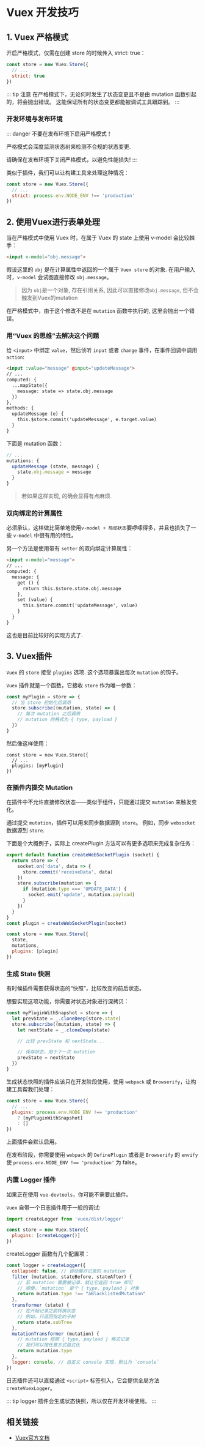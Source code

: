 # Vuex 开发技巧

## 1. Vuex 严格模式
开启严格模式，仅需在创建 store 的时候传入 strict: true：
``` js
const store = new Vuex.Store({
  // ...
  strict: true
})
```
::: tip 注意
在严格模式下，无论何时发生了状态变更且不是由 mutation 函数引起的，将会抛出错误。
这能保证所有的状态变更都能被调试工具跟踪到。
:::

### 开发环境与发布环境
::: danger
不要在发布环境下启用严格模式！

严格模式会深度监测状态树来检测不合规的状态变更. 

请确保在发布环境下关闭严格模式，以避免性能损失!
:::

类似于插件，我们可以让构建工具来处理这种情况：
``` js
const store = new Vuex.Store({
  // ...
  strict: process.env.NODE_ENV !== 'production'
})
```

## 2. 使用Vuex进行表单处理

当在严格模式中使用 Vuex 时，在属于 Vuex 的 state 上使用 v-model 会比较棘手：
``` html
<input v-model="obj.message">
```
假设这里的 `obj` 是在计算属性中返回的一个属于 `Vuex store` 的对象. 
在用户输入时，`v-model` 会试图直接修改 `obj.message`。
> 因为 `obj`是一个对象, 存在引用关系, 因此可以直接修改`obj.message`, 但不会触发到Vuex的mutation

在严格模式中，由于这个修改不是在 `mutation` 函数中执行的, 这里会抛出一个错误。

### 用“Vuex 的思维”去解决这个问题
给 `<input>` 中绑定 `value`，然后侦听 `input` 或者 `change` 事件，在事件回调中调用 `action`:

``` html
<input :value="message" @input="updateMessage">
// ...
computed: {
  ...mapState({
    message: state => state.obj.message
  })
},
methods: {
  updateMessage (e) {
    this.$store.commit('updateMessage', e.target.value)
  }
}
```
下面是 mutation 函数：
``` js
// ...
mutations: {
  updateMessage (state, message) {
    state.obj.message = message
  }
}
```

> 若如果这样实现, 的确会显得有点麻烦.

### 双向绑定的计算属性

必须承认，这样做比简单地使用`v-model + 局部状态`要啰嗦得多，并且也损失了一些 `v-model` 中很有用的特性。

另一个方法是使用带有 `setter` 的双向绑定计算属性：
``` html
<input v-model="message">
// ...
computed: {
  message: {
    get () {
      return this.$store.state.obj.message
    },
    set (value) {
      this.$store.commit('updateMessage', value)
    }
  }
}
```
这也是目前比较好的实现方式了.

## 3. Vuex插件

`Vuex` 的 `store` 接受 `plugins` 选项. 
这个选项暴露出每次 `mutation` 的钩子。

`Vuex` 插件就是一个函数，它接收 `store` 作为唯一参数：
``` js
const myPlugin = store => {
  // 当 store 初始化后调用
  store.subscribe((mutation, state) => {
    // 每次 mutation 之后调用
    // mutation 的格式为 { type, payload }
  })
}
```
然后像这样使用：
```
const store = new Vuex.Store({
  // ...
  plugins: [myPlugin]
})
```
### 在插件内提交 Mutation

在插件中不允许直接修改状态——类似于组件，只能通过提交 `mutation` 来触发变化。

通过提交 `mutation`，插件可以用来同步数据源到 `store`。
例如，同步 `websocket` 数据源到 `store`. 

下面是个大概例子，实际上 createPlugin 方法可以有更多选项来完成复杂任务：
``` js
export default function createWebSocketPlugin (socket) {
  return store => {
    socket.on('data', data => {
      store.commit('receiveData', data)
    })
    store.subscribe(mutation => {
      if (mutation.type === 'UPDATE_DATA') {
        socket.emit('update', mutation.payload)
      }
    })
  }
}
const plugin = createWebSocketPlugin(socket)

const store = new Vuex.Store({
  state,
  mutations,
  plugins: [plugin]
})
```

### 生成 State 快照
有时候插件需要获得状态的“快照”，比较改变的前后状态。

想要实现这项功能，你需要对状态对象进行深拷贝：
``` js
const myPluginWithSnapshot = store => {
  let prevState = _.cloneDeep(store.state)
  store.subscribe((mutation, state) => {
    let nextState = _.cloneDeep(state)

    // 比较 prevState 和 nextState...

    // 保存状态，用于下一次 mutation
    prevState = nextState
  })
}
```
生成状态快照的插件应该只在开发阶段使用，使用 `webpack` 或 `Browserify`，让构建工具帮我们处理：

``` js
const store = new Vuex.Store({
  // ...
  plugins: process.env.NODE_ENV !== 'production'
    ? [myPluginWithSnapshot]
    : []
})
```
上面插件会默认启用。

在发布阶段，你需要使用 `webpack` 的 `DefinePlugin` 或者是 `Browserify` 的 `envify` 使 `process.env.NODE_ENV !== 'production'` 为 false。

### 内置 Logger 插件
如果正在使用 `vue-devtools`，你可能不需要此插件。

`Vuex` 自带一个日志插件用于一般的调试:

``` js
import createLogger from 'vuex/dist/logger'

const store = new Vuex.Store({
  plugins: [createLogger()]
})
```

createLogger 函数有几个配置项：

``` js
const logger = createLogger({
  collapsed: false, // 自动展开记录的 mutation
  filter (mutation, stateBefore, stateAfter) {
    // 若 mutation 需要被记录，就让它返回 true 即可
    // 顺便，`mutation` 是个 { type, payload } 对象
    return mutation.type !== "aBlacklistedMutation"
  },
  transformer (state) {
    // 在开始记录之前转换状态
    // 例如，只返回指定的子树
    return state.subTree
  },
  mutationTransformer (mutation) {
    // mutation 按照 { type, payload } 格式记录
    // 我们可以按任意方式格式化
    return mutation.type
  },
  logger: console, // 自定义 console 实现，默认为 `console`
})
```

日志插件还可以直接通过 `<script>` 标签引入，它会提供全局方法 `createVuexLogger`。

::: tip
logger 插件会生成状态快照，所以仅在开发环境使用。
::: 

## 相关链接
* [Vuex官方文档](https://vuex.vuejs.org/zh/guide/strict.html)